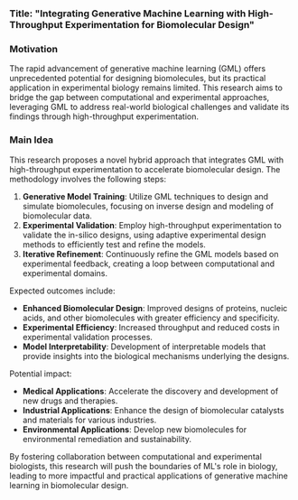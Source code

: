 ### Title: "Integrating Generative Machine Learning with High-Throughput Experimentation for Biomolecular Design"

### Motivation
The rapid advancement of generative machine learning (GML) offers unprecedented potential for designing biomolecules, but its practical application in experimental biology remains limited. This research aims to bridge the gap between computational and experimental approaches, leveraging GML to address real-world biological challenges and validate its findings through high-throughput experimentation.

### Main Idea
This research proposes a novel hybrid approach that integrates GML with high-throughput experimentation to accelerate biomolecular design. The methodology involves the following steps:
1. **Generative Model Training**: Utilize GML techniques to design and simulate biomolecules, focusing on inverse design and modeling of biomolecular data.
2. **Experimental Validation**: Employ high-throughput experimentation to validate the in-silico designs, using adaptive experimental design methods to efficiently test and refine the models.
3. **Iterative Refinement**: Continuously refine the GML models based on experimental feedback, creating a loop between computational and experimental domains.

Expected outcomes include:
- **Enhanced Biomolecular Design**: Improved designs of proteins, nucleic acids, and other biomolecules with greater efficiency and specificity.
- **Experimental Efficiency**: Increased throughput and reduced costs in experimental validation processes.
- **Model Interpretability**: Development of interpretable models that provide insights into the biological mechanisms underlying the designs.

Potential impact:
- **Medical Applications**: Accelerate the discovery and development of new drugs and therapies.
- **Industrial Applications**: Enhance the design of biomolecular catalysts and materials for various industries.
- **Environmental Applications**: Develop new biomolecules for environmental remediation and sustainability.

By fostering collaboration between computational and experimental biologists, this research will push the boundaries of ML's role in biology, leading to more impactful and practical applications of generative machine learning in biomolecular design.